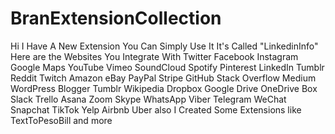# BranExtensionCollection
Hi I Have A New Extension
You Can Simply Use It It's Called "LinkedinInfo" Here are the Websites You Integrate With
Twitter
Facebook
Instagram
Google Maps
YouTube
Vimeo
SoundCloud
Spotify
Pinterest
LinkedIn
Tumblr
Reddit
Twitch
Amazon
eBay
PayPal
Stripe
GitHub
Stack Overflow
Medium
WordPress
Blogger
Tumblr
Wikipedia
Dropbox
Google Drive
OneDrive
Box
Slack
Trello
Asana
Zoom
Skype
WhatsApp
Viber
Telegram
WeChat
Snapchat
TikTok
Yelp
Airbnb
Uber
also I Created Some Extensions like TextToPesoBill and more
